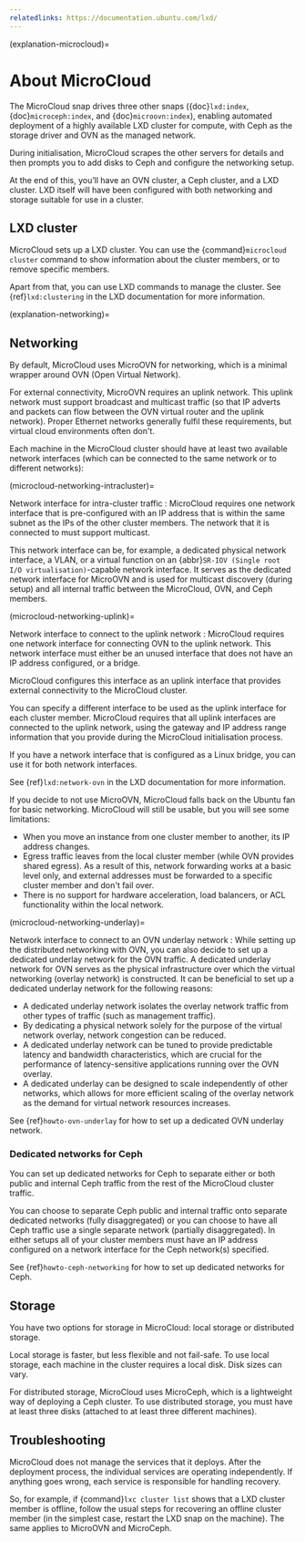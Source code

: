 ```yaml
---
relatedlinks: https://documentation.ubuntu.com/lxd/
---
```


(explanation-microcloud)=
# About MicroCloud

The MicroCloud snap drives three other snaps ({doc}`lxd:index`, {doc}`microceph:index`, and {doc}`microovn:index`), enabling automated deployment of a highly available LXD cluster for compute, with Ceph as the storage driver and OVN as the managed network.

During initialisation, MicroCloud scrapes the other servers for details and then prompts you to add disks to Ceph and configure the networking setup.

At the end of this, you’ll have an OVN cluster, a Ceph cluster, and a LXD cluster. LXD itself will have been configured with both networking and storage suitable for use in a cluster.


## LXD cluster

MicroCloud sets up a LXD cluster.
You can use the {command}`microcloud cluster` command to show information about the cluster members, or to remove specific members.

Apart from that, you can use LXD commands to manage the cluster.
See {ref}`lxd:clustering` in the LXD documentation for more information.

(explanation-networking)=
## Networking

By default, MicroCloud uses MicroOVN for networking, which is a minimal wrapper around OVN (Open Virtual Network).

For external connectivity, MicroOVN requires an uplink network.
This uplink network must support broadcast and multicast traffic (so that IP adverts and packets can flow between the OVN virtual router and the uplink network).
Proper Ethernet networks generally fulfil these requirements, but virtual cloud environments often don't.

Each machine in the MicroCloud cluster should have at least two available network interfaces (which can be connected to the same network or to different networks):

(microcloud-networking-intracluster)=

Network interface for intra-cluster traffic
:  MicroCloud requires one network interface that is pre-configured with an IP address that is within the same subnet as the IPs of the other cluster members.
   The network that it is connected to must support multicast.

   This network interface can be, for example, a dedicated physical network interface, a VLAN, or a virtual function on an {abbr}`SR-IOV (Single root I/O virtualisation)`-capable network interface.
   It serves as the dedicated network interface for MicroOVN and is used for multicast discovery (during setup) and all internal traffic between the MicroCloud, OVN, and Ceph members.

(microcloud-networking-uplink)=

Network interface to connect to the uplink network
:  MicroCloud requires one network interface for connecting OVN to the uplink network.
   This network interface must either be an unused interface that does not have an IP address configured, or a bridge.

   MicroCloud configures this interface as an uplink interface that provides external connectivity to the MicroCloud cluster.

   You can specify a different interface to be used as the uplink interface for each cluster member.
   MicroCloud requires that all uplink interfaces are connected to the uplink network, using the gateway and IP address range information that you provide during the MicroCloud initialisation process.

If you have a network interface that is configured as a Linux bridge, you can use it for both network interfaces.

See {ref}`lxd:network-ovn` in the LXD documentation for more information.

If you decide to not use MicroOVN, MicroCloud falls back on the Ubuntu fan for basic networking.
MicroCloud will still be usable, but you will see some limitations:

- When you move an instance from one cluster member to another, its IP address changes.
- Egress traffic leaves from the local cluster member (while OVN provides shared egress).
  As a result of this, network forwarding works at a basic level only, and external addresses must be forwarded to a specific cluster member and don't fail over.
- There is no support for hardware acceleration, load balancers, or ACL functionality within the local network.

(microcloud-networking-underlay)=

Network interface to connect to an OVN underlay network
:  While setting up the distributed networking with OVN, you can also decide to set up a dedicated underlay network for the OVN traffic.
   A dedicated underlay network for OVN serves as the physical infrastructure over which the virtual networking (overlay network) is constructed. It can be beneficial to set up a dedicated underlay network for the following reasons:

- A dedicated underlay network isolates the overlay network traffic from other types of traffic (such as management traffic).
- By dedicating a physical network solely for the purpose of the virtual network overlay, network congestion can be reduced.
- A dedicated underlay network can be tuned to provide predictable latency and bandwidth characteristics, which are crucial for the performance of latency-sensitive applications running over the OVN overlay.
- A dedicated underlay can be designed to scale independently of other networks, which allows for more efficient scaling of the overlay network as the demand for virtual network resources increases.

See {ref}`howto-ovn-underlay` for how to set up a dedicated OVN underlay network.

### Dedicated networks for Ceph
You can set up dedicated networks for Ceph to separate either or both public and internal Ceph traffic from the rest of the MicroCloud cluster traffic.

You can choose to separate Ceph public and internal traffic onto separate dedicated networks (fully disaggregated) or you can choose to have all Ceph traffic use a single separate network (partially disaggregated).
In either setups all of your cluster members must have an IP address configured on a network interface for the Ceph network(s) specified.

See {ref}`howto-ceph-networking` for how to set up dedicated networks for Ceph.

## Storage

You have two options for storage in MicroCloud: local storage or distributed storage.

Local storage is faster, but less flexible and not fail-safe.
To use local storage, each machine in the cluster requires a local disk.
Disk sizes can vary.

For distributed storage, MicroCloud uses MicroCeph, which is a lightweight way of deploying a Ceph cluster.
To use distributed storage, you must have at least three disks (attached to at least three different machines).

## Troubleshooting

MicroCloud does not manage the services that it deploys.
After the deployment process, the individual services are operating independently.
If anything goes wrong, each service is responsible for handling recovery.

So, for example, if {command}`lxc cluster list` shows that a LXD cluster member is offline, follow the usual steps for recovering an offline cluster member (in the simplest case, restart the LXD snap on the machine).
The same applies to MicroOVN and MicroCeph.
